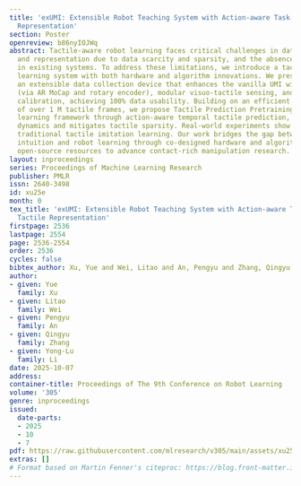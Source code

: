 ```yaml
---
title: 'exUMI: Extensible Robot Teaching System with Action-aware Task-agnostic Tactile
  Representation'
section: Poster
openreview: b86nyIOJWq
abstract: Tactile-aware robot learning faces critical challenges in data collection
  and representation due to data scarcity and sparsity, and the absence of force feedback
  in existing systems. To address these limitations, we introduce a tactile robot
  learning system with both hardware and algorithm innovations. We present exUMI,
  an extensible data collection device that enhances the vanilla UMI with robust proprioception
  (via AR MoCap and rotary encoder), modular visuo-tactile sensing, and automated
  calibration, achieving 100% data usability. Building on an efficient collection
  of over 1 M tactile frames, we propose Tactile Prediction Pretraining (TPP), a representation
  learning framework through action-aware temporal tactile prediction, capturing contact
  dynamics and mitigates tactile sparsity. Real-world experiments show that TPP outperforms
  traditional tactile imitation learning. Our work bridges the gap between human tactile
  intuition and robot learning through co-designed hardware and algorithms, offering
  open-source resources to advance contact-rich manipulation research.
layout: inproceedings
series: Proceedings of Machine Learning Research
publisher: PMLR
issn: 2640-3498
id: xu25e
month: 0
tex_title: 'exUMI: Extensible Robot Teaching System with Action-aware Task-agnostic
  Tactile Representation'
firstpage: 2536
lastpage: 2554
page: 2536-2554
order: 2536
cycles: false
bibtex_author: Xu, Yue and Wei, Litao and An, Pengyu and Zhang, Qingyu and Li, Yong-Lu
author:
- given: Yue
  family: Xu
- given: Litao
  family: Wei
- given: Pengyu
  family: An
- given: Qingyu
  family: Zhang
- given: Yong-Lu
  family: Li
date: 2025-10-07
address:
container-title: Proceedings of The 9th Conference on Robot Learning
volume: '305'
genre: inproceedings
issued:
  date-parts:
  - 2025
  - 10
  - 7
pdf: https://raw.githubusercontent.com/mlresearch/v305/main/assets/xu25e/xu25e.pdf
extras: []
# Format based on Martin Fenner's citeproc: https://blog.front-matter.io/posts/citeproc-yaml-for-bibliographies/
---
```

